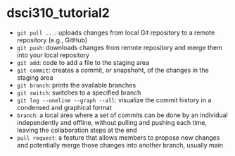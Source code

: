 # dsci310_tutorial2


- `git pull ...`: uploads changes from local Git repository to a remote repository (e.g., GitHub)
- `git push`: downloads changes from remote repository and merge them into your local repository
- `git add`: code to add a file to the staging area
- `git commit`: creates a commit, or snapshoht, of the changes in the staging area
- `git branch`: prints the available branches
- `git switch`: switches to a specified branch
- `git log --oneline --graph --all`: visualize the commit history in a condensed and graphical format
- `branch`: a local area where a set of commits can be done by an individual independently and offline, without pulling and pushing each time, leaving the collaboration steps at the end
- `pull request`: a feature that allows members to propose new changes and potentially merge those changes into another branch, usually main
